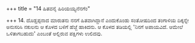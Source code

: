 +++
title = "14 ಹಿತವನೈ ಹಿರಿಯಯ್ಯನೆನಗೆಂ"

+++
14. ದೊಡ್ಡಪ್ಪನಾದ  ಮಾರುತನು ನನಗೆ ಹಿತವಾಗಿದ್ದಾನೆ ಎಂದುಕೊಂಡು  ಸಂತೋಷದಿಂದ  ತಂಗಾಳಿಯ ದಿಕ್ಕನ್ನೇ ಅನುಸರಿಸಿ ನಕುಲನು ಆ ಕೊಳದ ಬಳಿಗೆ ಹೆಜ್ಜೆ ಹಾಕಿದನು. ಆ ಕೊಳದ ತಡಿಯಲ್ಲಿ 'ನಿನಗೆ ಅಪಾಯವಿದೆ. ಆಮೇಲೆ ಒಳಿತಾಗಬಹುದು' ಎಂಬಂತೆ  ಅಲ್ಲಿರುವ ಪಕ್ಷಿಗಳು ಉಲಿದವು.